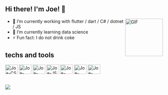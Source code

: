 ## Hi there! I'm Joe! 👋

<img align="right" alt="GIF" src="https://media2.giphy.com/media/fAcQ7d1Hnx2XlY6SMe/giphy.gif" width="120" />

- 🔭 I’m currently working with flutter / dart / C# / dotnet / JS
- 🌱 I’m currently learning data science
- ⚡ Fun fact: I do not drink coke

 ## techs and tools
<div style="display: inline_block">
    <img align="center" alt="Joe-CS" height="30" width="40" src="https://cdn.jsdelivr.net/gh/devicons/devicon/icons/csharp/csharp-plain.svg">
    <img align="center" alt="Joe-DOTNET" height="30" width="40" src="https://cdn.jsdelivr.net/gh/devicons/devicon/icons/dotnetcore/dotnetcore-original.svg">
    <img align="center" alt="Joe-SQL" height="30" width="40" src="https://cdn.jsdelivr.net/gh/devicons/devicon/icons/microsoftsqlserver/microsoftsqlserver-plain-wordmark.svg">
    <img align="center" alt="Joe-JS" height="30" width="40" src="https://cdn.jsdelivr.net/gh/devicons/devicon/icons/javascript/javascript-original.svg">
    <img align="center" alt="Joe-Angular" height="30" width="40" src="https://cdn.jsdelivr.net/gh/devicons/devicon/icons/angularjs/angularjs-original.svg">    
    <img align="center" alt="Joe-DART" height="30" width="40" src="https://cdn.jsdelivr.net/gh/devicons/devicon/icons/dart/dart-original-wordmark.svg">
    <img align="center" alt="Joe-FLUTTER" height="30" width="40" src="https://cdn.jsdelivr.net/gh/devicons/devicon/icons/flutter/flutter-original.svg">    
<div> 

<br>
<br>
  <a href = "mailto:1162.eoj@gmail.com"><img src="https://img.shields.io/badge/-Gmail-%23333?style=for-the-badge&logo=gmail&logoColor=white" target="_blank"></a>
  <!-- <a href="https://www.linkedin.com/in/larissa-gabriela-oliveira-de-santana-a11948142/" target="_blank"><img src="https://img.shields.io/badge/-LinkedIn-%230077B5?style=for-the-badge&logo=linkedin&logoColor=white" target="_blank"></a>  -->

<!-- ## 📊 Github Status
![GitHub Stats](https://github-readme-stats.vercel.app/api?username=joe2611&show_icons=true&theme=dark&custom_title=Github%20Status) -->
